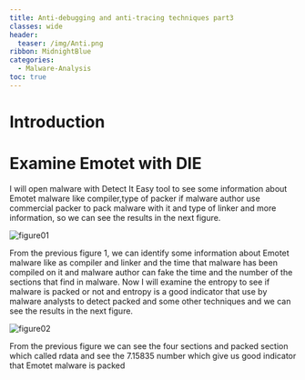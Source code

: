 ```yaml
---
title: Anti-debugging and anti-tracing techniques part3
classes: wide
header:
  teaser: /img/Anti.png
ribbon: MidnightBlue
categories:
  - Malware-Analysis
toc: true
---
```


# Introduction


# Examine Emotet with DIE
I will open malware with Detect It Easy tool to see some information about Emotet malware like compiler,type of packer if malware author use commercial packer to pack malware with it and type of linker and more information, so we can see the results in the next figure.

![figure01](https://user-images.githubusercontent.com/74544712/127772190-8b6f3a3d-963a-4f58-a486-ce2ac796b4f7.PNG)

From the previous figure 1, we can identify some information about Emotet malware like as compiler and linker and the time that malware has been compiled on it and malware author can fake the time and the number of the sections that find in malware. Now I will examine the entropy to see if malware is packed or not and entropy is a good indicator that use by malware analysts to detect packed and some other techniques and we can see the results in the next figure.

![figure02](https://user-images.githubusercontent.com/74544712/127772891-12dd2423-1e7f-4874-8758-b8c8c60d5de2.PNG)

From the previous figure we can see the four sections and packed section which called rdata and see the 7.15835 number which give us good indicator that Emotet malware is packed
